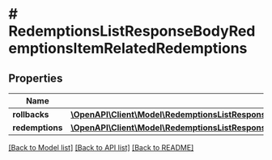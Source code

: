 # # RedemptionsListResponseBodyRedemptionsItemRelatedRedemptions

## Properties

Name | Type | Description | Notes
------------ | ------------- | ------------- | -------------
**rollbacks** | [**\OpenAPI\Client\Model\RedemptionsListResponseBodyRedemptionsItemRelatedRedemptionsRollbacksItem[]**](RedemptionsListResponseBodyRedemptionsItemRelatedRedemptionsRollbacksItem.md) |  | [optional]
**redemptions** | [**\OpenAPI\Client\Model\RedemptionsListResponseBodyRedemptionsItemRelatedRedemptionsRedemptionsItem[]**](RedemptionsListResponseBodyRedemptionsItemRelatedRedemptionsRedemptionsItem.md) |  | [optional]

[[Back to Model list]](../../README.md#models) [[Back to API list]](../../README.md#endpoints) [[Back to README]](../../README.md)
